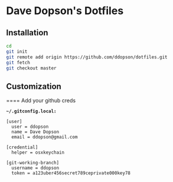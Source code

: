 Dave Dopson's Dotfiles
==========

Installation
----------
````bash
cd
git init
git remote add origin https://github.com/ddopson/dotfiles.git
git fetch
git checkout master
````

Customization
----------

==== Add your github creds

**`~/.gitconfig.local:`**
````
[user]
  user = ddopson
  name = Dave Dopson
  email = ddopson@gmail.com

[credential]
  helper = osxkeychain

[git-working-branch]
  username = ddopson
  token = a123uber456secret789ceprivate000key78
````



